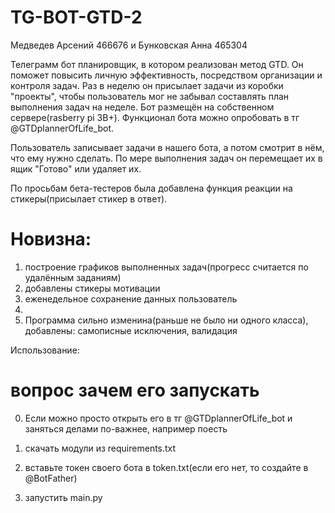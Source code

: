 # TG-BOT-GTD-2

Медведев Арсений 466676 и Бунковская Анна 465304

Телеграмм бот планировщик, в котором реализован метод GTD. Он поможет повысить личную эффективность, посредством организации и контроля задач. Раз в неделю он присылает задачи из коробки "проекты", чтобы пользователь мог не забывал составлять план выполнения задач на неделе. Бот размещён на собственном сервере(rasberry pi 3B+). Функционал бота можно опробовать в тг @GTDplannerOfLife_bot.

Пользователь записывает задачи в нашего бота, а потом смотрит в нём, что ему нужно сделать. По мере выполнения задач он перемещает их в ящик "Готово" или удаляет их.

По просьбам бета-тестеров была добавлена функция реакции на стикеры(присылает стикер в ответ).

# Новизна:

1) построение графиков выполненных задач(прогресс считается по удалённым заданиям)
2) добавлены стикеры мотивации
3) еженедельное сохранение данных пользователь
4) 
5) Программа сильно изменина(раньше не было ни одного класса), добавлены: самописные исключения, валидация 

Использование:

# вопрос зачем его запускать
0) Если можно просто открыть его в тг @GTDplannerOfLife_bot и заняться делами по-важнее, например поесть

1) скачать модули из requirements.txt

2) вставьте токен своего бота в token.txt(если его нет, то создайте в @BotFather)

3) запустить main.py 


